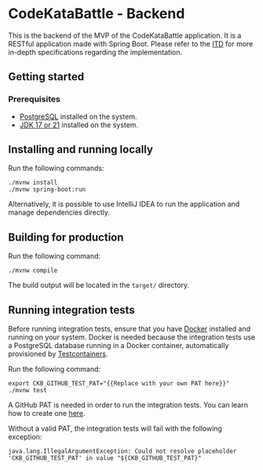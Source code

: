 # CodeKataBattle - Backend

This is the backend of the MVP of the CodeKataBattle application. It is a RESTful application made with Spring Boot.
Please refer to the [ITD](https://github.com/codekatabattle-polimi/OrciuoloVitelloGiallongo/tree/master/DeliveryFolder) for more in-depth specifications regarding the implementation.

## Getting started

### Prerequisites

- [PostgreSQL](https://www.postgresql.org/download/) installed on the system.
- [JDK 17 or 21](https://www.oracle.com/java/technologies/downloads/#java17) installed on the system.

## Installing and running locally

Run the following commands:

```shell
./mvnw install
./mvnw spring-boot:run
```

Alternatively, it is possible to use IntelliJ IDEA to run the application and manage dependencies directly.

## Building for production

Run the following command:

```shell
./mvnw compile
```

The build output will be located in the `target/` directory.

## Running integration tests

Before running integration tests, ensure that you have [Docker](https://www.docker.com/) installed and running on your system.
Docker is needed because the integration tests use a PostgreSQL database running in a Docker container, automatically provisioned by [Testcontainers](https://testcontainers.com/).

Run the following command:

```shell
export CKB_GITHUB_TEST_PAT="{{Replace with your own PAT here}}"
./mvnw test
```

A GitHub PAT is needed in order to run the integration tests. You can learn how to create one [here](https://docs.github.com/en/authentication/keeping-your-account-and-data-secure/managing-your-personal-access-tokens).

Without a valid PAT, the integration tests will fail with the following exception:
```
java.lang.IllegalArgumentException: Could not resolve placeholder 'CKB_GITHUB_TEST_PAT' in value "${CKB_GITHUB_TEST_PAT}"
```
